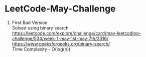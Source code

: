 # LeetCode-May-Challenge

1.   First Bad Version <br />
     Solved using binary search <br />
     https://leetcode.com/explore/challenge/card/may-leetcoding-challenge/534/week-1-may-1st-may-7th/3316/  <br />
     https://www.geeksforgeeks.org/binary-search/  <br />
     Time Complexity - O(log(n))
